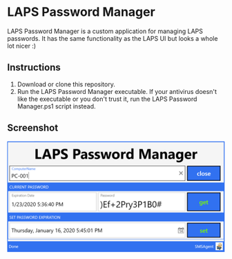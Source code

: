 # LAPS Password Manager
LAPS Password Manager is a custom application for managing LAPS passwords. It has the same functionality as the LAPS UI but looks a whole lot nicer :)

## Instructions
1. Download or clone this repository.
2. Run the LAPS Password Manager executable. If your antivirus doesn't like the executable or you don't trust it, run the LAPS Password Manager.ps1 script instead.

## Screenshot
![Screenshot](https://raw.githubusercontent.com/SMSAgentSoftware/LAPSPasswordManager/master/LAPS.png)
